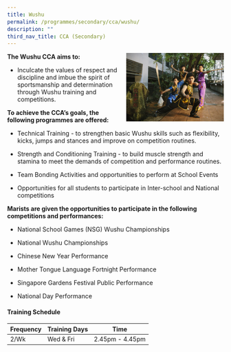 ```yaml
---
title: Wushu
permalink: /programmes/secondary/cca/wushu/
description: ""
third_nav_title: CCA (Secondary)
---
```

<img align="right" src="/images/CCA/Secondary/Wushu_1.jpg" style="width:45%">

**The Wushu CCA aims to:**

*   Inculcate the values of respect and discipline and imbue the spirit of sportsmanship and determination through Wushu training and competitions.

  

**To achieve the CCA’s goals, the following programmes are offered:**  

*   Technical Training - to strengthen basic Wushu skills such as flexibility, kicks, jumps and stances and improve on competition routines.  
    
*   Strength and Conditioning Training - to build muscle strength and stamina to meet the demands of competition and performance routines.  
    
*   Team Bonding Activities and opportunities to perform at School Events  
    
*   Opportunities for all students to participate in Inter-school and National competitions  
    

**Marists are given the opportunities to participate in the following competitions and performances:**

*   National School Games (NSG) Wushu Championships  
    
*   National Wushu Championships  
    
*   Chinese New Year Performance  
    
*   Mother Tongue Language Fortnight Performance  
    
*   Singapore Gardens Festival Public Performance  
    
*   National Day Performance

#### Training Schedule

<table>
<thead>
  <tr>
    <th>Frequency</th>
    <th>Training Days</th>
    <th>Time</th>
  </tr>
</thead>
<tbody>
  <tr>
    <td>2/Wk</td>
    <td>Wed &amp; Fri</td>
    <td>2.45pm - 4.45pm</td>
  </tr>
</tbody>
</table>